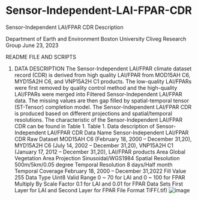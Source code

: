 # Sensor-Independent-LAI-FPAR-CDR
Sensor-Independent LAI/FPAR CDR Description

Department of Earth and Environment
Boston University
Cliveg Research Group
June 23, 2023

README FILE AND SCRIPTS


1. DATA DESCRIPTION
The Sensor-Independent LAI/FPAR climate dataset record (CDR) is derived from high quality LAI/FPAR from MOD15AH C6, MYD15A2H C6, and VNP15A2H C1 products. The low-quality LAI/FPARs were first removed by quality control method and the high-quality LAI/FPARs were merged into Filtered Sensor-Independent LAI/FPAR data. The missing values are then gap filled by spatial-temporal tensor (ST-Tensor) completion model. The Sensor-Independent LAI/FPAR CDR is produced based on different projections and spatial/temporal resolutions. The characteristic of the Sensor-Independent LAI/FPAR CDR can be found in Table 1.
Table 1. Data description of Sensor-Independent LAI/FPAR CDR
Data Name	Sensor-Independent LAI/FPAR CDR
Raw Dataset	MOD15AH C6 (February 18, 2000 – December 31,20), MYD15A2H C6 (July 14, 2002 – December 31,20), VNP15A2H C1 (January 17, 2012 – December 31,20), LAI/FPAR products
Area	Global Vegetation Area
Projection	Sinusoidal/WGS1984
Spatial Resolution	500m/5km/0.05 degree
Temporal Resolution	8 days/Half month
Temporal Coverage	February 18, 2000 – December 31,2022
Fill Value	255
Data Type	Uint8
Valid Range	0 ~ 70 for LAI and 0 ~ 100 for FPAR
Multiply By Scale Factor	0.1 for LAI and 0.01 for FPAR
Data Sets	First Layer for LAI and Second Layer for FPAR
File Format	TIFF(.tif)
![image](https://github.com/JiabinPu/Sensor-Independent-LAI-FPAR-CDR/assets/55397551/ba0b4e71-ab0c-4a74-b73c-d9904a90343a)
